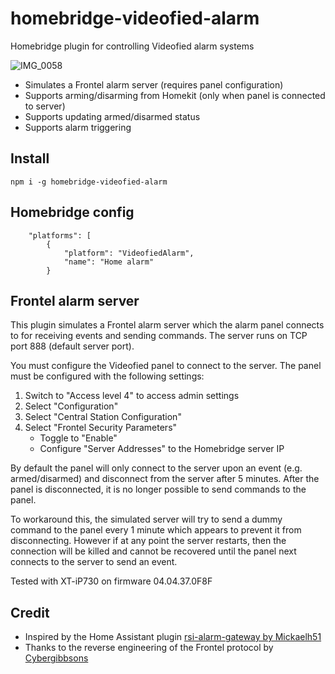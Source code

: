 # homebridge-videofied-alarm
Homebridge plugin for controlling Videofied alarm systems

![IMG_0058](https://github.com/longzheng/homebridge-videofied-alarm/assets/484912/f4820cb6-64f6-4299-9c28-6c14bf153aa5)

- Simulates a Frontel alarm server (requires panel configuration)
- Supports arming/disarming from Homekit (only when panel is connected to server)
- Supports updating armed/disarmed status
- Supports alarm triggering

## Install
```
npm i -g homebridge-videofied-alarm
```

## Homebridge config
```
    "platforms": [
        {
            "platform": "VideofiedAlarm",
            "name": "Home alarm"
        }
```

## Frontel alarm server
This plugin simulates a Frontel alarm server which the alarm panel connects to for receiving events and sending commands. The server runs on TCP port 888 (default server port).

You must configure the Videofied panel to connect to the server. The panel must be configured with the following settings:
1. Switch to "Access level 4" to access admin settings
2. Select "Configuration"
3. Select "Central Station Configuration"
4. Select "Frontel Security Parameters"
    - Toggle to "Enable"
    - Configure "Server Addresses" to the Homebridge server IP

By default the panel will only connect to the server upon an event (e.g. armed/disarmed) and disconnect from the server after 5 minutes. After the panel is disconnected, it is no longer possible to send commands to the panel.

To workaround this, the simulated server will try to send a dummy command to the panel every 1 minute which appears to prevent it from disconnecting. However if at any point the server restarts, then the connection will be killed and cannot be recovered until the panel next connects to the server to send an event.

Tested with XT-iP730 on firmware 04.04.37.0F8F

## Credit
- Inspired by the Home Assistant plugin [rsi-alarm-gateway by Mickaelh51](https://github.com/Mickaelh51/rsi-alarm-gateway)
- Thanks to the reverse engineering of the Frontel protocol by [Cybergibbsons](https://cybergibbons.com/alarms-2/multiple-serious-vulnerabilities-in-rsi-videofieds-alarm-protocol/)
